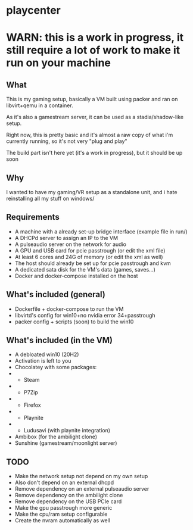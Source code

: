 # playcenter

# WARN: this is a work in progress, it still require a lot of work to make it run on your machine

## What

This is my gaming setup, basically a VM built using packer and ran on libvirt+qemu in a container.

As it's also a gamestream server, it can be used as a stadia/shadow-like setup.

Right now, this is pretty basic and it's almost a raw copy of what i'm currently running, so it's not very "plug and play"

The build part isn't here yet (it's a work in progress), but it should be up soon

## Why

I wanted to have my gaming/VR setup as a standalone unit, and i hate reinstalling all my stuff on windows/

## Requirements

* A machine with a already set-up bridge interface (example file in run/)
* A DHCPd server to assign an IP to the VM
* A pulseaudio server on the network for audio
* A GPU and USB card for pcie passtrough (or edit the xml file)
* At least 6 cores and 24G of memory (or edit the xml as well)
* The host should already be set up for pcie passtrough and kvm
* A dedicated sata disk for the VM's data (games, saves...)
* Docker and docker-compose installed on the host

## What's included (general)

* Dockerfile + docker-compose to run the VM
* libvirtd's config for win10+no nvidia error 34+passtrough
* packer config + scripts (soon) to build the win10

## What's included (in the VM)

* A debloated win10 (20H2)
* Activation is left to you
* Chocolatey with some packages:
* * Steam
* * P7Zip
* * Firefox
* * Playnite
* * Ludusavi (with playnite integration)
* Ambibox (for the ambilight clone)
* Sunshine (gamestream/moonlight server)

## TODO

* Make the network setup not depend on my own setup
* Also don't depend on an external dhcpd
* Remove dependency on an external pulseaudio server
* Remove dependency on the ambilight clone
* Remove dependency on the USB PCIe card
* Make the gpu passtrough more generic
* Make the cpu/ram setup configurable
* Create the nvram automatically as well
